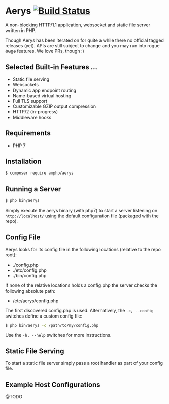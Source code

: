 # Aerys [![Build Status](https://travis-ci.org/amphp/aerys.svg?branch=master)](https://travis-ci.org/amphp/aerys)

A non-blocking HTTP/1.1 application, websocket and static file server written in PHP.

Though Aerys has been iterated on for quite a while there no official tagged releases (yet).
APIs are still subject to change and you may run into rogue ~~bugs~~ features. We love PRs, though :)

## Selected Built-in Features ...

- Static file serving
- Websockets
- Dynamic app endpoint routing
- Name-based virtual hosting
- Full TLS support
- Customizable GZIP output compression
- HTTP/2 (in-progress)
- Middleware hooks

## Requirements

- PHP 7

## Installation

```bash
$ composer require amphp/aerys
```

## Running a Server

```bash
$ php bin/aerys
```

Simply execute the aerys binary (with php7) to start a server listening on `http://localhost/` using
the default configuration file (packaged with the repo).

## Config File

Aerys looks for its config file in the following locations (relative to the repo root):

 - ./config.php
 - ./etc/config.php
 - ./bin/config.php

If none of the relative locations holds a config.php the server checks the following absolute path:

 - /etc/aerys/config.php

The first discovered config.php is used. Alternatively, the `-c, --config` switches define a custom
config file:

```bash
$ php bin/aerys -c /path/to/my/config.php
```

Use the `-h, --help` switches for more instructions.

## Static File Serving

To start a static file server simply pass a root handler as part of your config file.

## Example Host Configurations

@TODO

